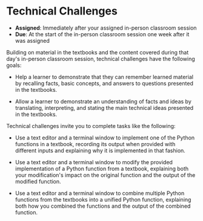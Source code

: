 # Technical Challenges

- **Assigned**: Immediately after your assigned in-person classroom session
- **Due**: At the start of the in-person classroom session one week after it was assigned

Building on material in the textbooks and the content covered during that day's
in-person classroom session, technical challenges have the following goals:

- Help a learner to demonstrate that they can remember learned material by
  recalling facts, basic concepts, and answers to questions presented in the
  textbooks.

- Allow a learner to demonstrate an understanding of facts and ideas by translating,
  interpreting, and stating the main technical ideas presented in the textbooks.

Technical challenges invite you to complete tasks like the following:

- Use a text editor and a terminal window to implement one of the Python
  functions in a textbook, recording its output when provided with different
  inputs and explaining why it is implemented in that fashion.

- Use a text editor and a terminal window to modify the provided implementation
  of a Python function from a textbook, explaining both your modification's
  impact on the original function and the output of the modified function.

- Use a text editor and a terminal window to combine multiple Python functions
  from the textbooks into a unified Python function, explaining both how you
  combined the functions and the output of the combined function.
